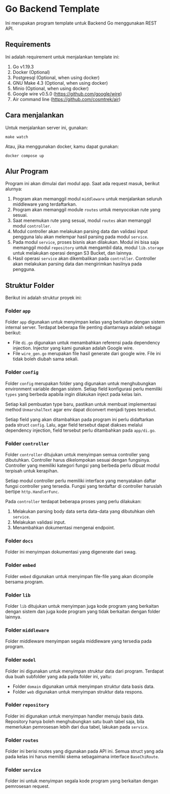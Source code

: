 # Go Backend Template

Ini merupakan program template untuk Backend Go menggunakan REST API.

## Requirements

Ini adalah requirement untuk menjalankan template ini:

1. Go v1.19.3
2. Docker (Optional)
3. Postgresql (Optional, when using docker)
4. GNU Make 4.3 (Optional, when using docker)
5. Minio (Optional, when using docker)
6. Google wire v0.5.0 (https://github.com/google/wire)
7. Air command line (https://github.com/cosmtrek/air)

## Cara menjalankan

Untuk menjalankan server ini, gunakan:

```
make watch
```

Atau, jika menggunakan docker, kamu dapat gunakan:

```
docker compose up
```

## Alur Program

Program ini akan dimulai dari modul app. Saat ada request masuk, berikut alurnya:

1. Program akan memanggil modul `middleware` untuk menjalankan seluruh middleware yang terdaftarkan.
2. Program akan memanggil module `routes` untuk menyocokan rute yang sesuai.
3. Saat menemukan rute yang sesuai, modul `routes` akan memanggil modul `controller`.
4. Modul controller akan melakukan parsing data dan validasi input pengguna lalu akan melempar hasil parsing pada modul `service`.
5. Pada modul `service`, proses bisnis akan dilakukan. Modul ini bisa saja memanggil modul `repository` untuk mengambil data, modul `lib.storage` untuk melakukan operasi dengan S3 Bucket, dan lainnya.
6. Hasil operasi `service` akan dikembalikan pada `controller`. Controller akan melakukan parsing data dan mengirimkan hasilnya pada pengguna.

## Struktur Folder

Berikut ini adalah struktur proyek ini:

### Folder `app`

Folder `app` digunakan untuk menyimpan kelas yang berkaitan dengan sistem internal server. Terdapat beberapa file penting diantarnaya adalah sebagai berikut:

- File `di.go` digunakan untuk menambahkan referensi pada dependency injection. Injector yang kami gunakan adalah Google wire.
- File `wire_gen.go` merupakan file hasil generate dari google wire. File ini tidak boleh diubah sama sekali.

### Folder `config`

Folder `config` merupakan folder yang digunakan untuk menghubungkan environment variable dengan sistem. Setiap field konfigurasi perlu memiliki `types` yang berbeda apabila ingin dilakukan inject pada kelas lain.

Setiap kali pembuatan type baru, pastikan untuk membuat implementasi method `UnmarshalText` agar env dapat diconvert menjadi types tersebut.

Setiap field yang akan ditambahkan pada program ini perlu didaftarkan pada struct `config`. Lalu, agar field tersebut dapat diakses melalui dependency injection, field tersebut perlu ditambahkan pada `app/di.go`.

### Folder `controller`

Folder `controller` ditujukan untuk menyimpan semua controller yang dibutuhkan. Controller harus dikelompokan sesuai dengan fungsinya. Controller yang memiliki kategori fungsi yang berbeda perlu dibuat modul terpisah untuk kerapihan.

Setiap modul controller perlu memiliki interface yang menyatakan daftar fungsi controller yang tersedia. Fungsi yang terdaftar di controller haruslah bertipe `http.HandlerFunc`.

Pada `controller` terdapat beberapa proses yang perlu dilakukan:

1. Melakukan parsing body data serta data-data yang dibutuhkan oleh `service`.
2. Melakukan validasi input.
3. Menambahkan dokumentasi mengenai endpoint.

### Folder `docs`

Folder ini menyimpan dokumentasi yang digenerate dari swag.

### Folder `embed`

Folder `embed` digunakan untuk menyimpan file-file yang akan dicompile bersama program.

### Folder `lib`

Folder `lib` ditujukan untuk menyimpan juga kode program yang berkaitan dengan sistem dan juga kode program yang tidak berkaitan dengan folder lainnya.

### Folder `middleware`

Folder middleware menyimpan segala middleware yang tersedia pada program.

### Folder `model`

Folder ini digunakan untuk menyimpan struktur data dari program. Terdapat dua buah subfolder yang ada pada folder ini, yaitu:

- Folder `domain` digunakan untuk menyimpan struktur data basis data.
- Folder `web` digunakan untuk menyimpan struktur data respons.

### Folder `repository`

Folder ini digunakan untuk menyimpan handler menuju basis data. Repository hanya boleh menghubungkan satu buah tabel saja, bila memerlukan pemrosesan lebih dari dua tabel, lakukan pada `service`.

### Folder `routes`

Folder ini berisi routes yang digunakan pada API ini. Semua struct yang ada pada kelas ini harus memiliki skema sebagaimana interface `BaseChiRoute`.

### Folder `service`

Folder ini untuk menyimpan segala kode program yang berkaitan dengan pemrosesan request.
